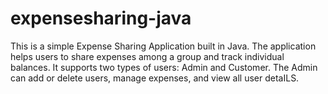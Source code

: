 # expensesharing-java
This is a simple Expense Sharing Application built in Java. The application helps users to share expenses among a group and track individual balances. It supports two types of users: Admin and Customer. The Admin can add or delete users, manage expenses, and view all user detaILS.
